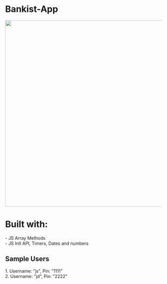 # Bankist-App
<img src="https://kaarlosasiang.github.io/bankist-app/img/app-preview.png" width="600">
<h1>Built with:</h1>
- JS Array Methods
<br>
- JS Intl API, Timers, Dates and numbers

<h2>Sample Users</h2>
1. Username: "js", 
   Pin: "1111"
<br>
2. Username: "jd", 
   Pin: "2222"
